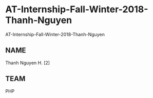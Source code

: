 # AT-Internship-Fall-Winter-2018-Thanh-Nguyen
AT-Internship-Fall-Winter-2018-Thanh-Nguyen
## NAME 
Thanh Nguyen H. [2]
## TEAM 
PHP